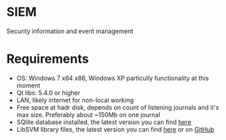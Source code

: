 # SIEM
Security information and event management

# Requirements
<ul>
<li>OS: Windows 7 x64 x86, Windows XP particully functionality at this moment</li>
<li>Qt libs: 5.4.0 or higher</li>
<li>LAN, likely internet for non-local working</li>
<li>Free space at hadr disk, depends on count of listening journals and it's max size. Preferably about ~150Mb on one journal</li>
<li>SQlite database installed, the latest version you can find <a href="https://www.sqlite.org/download.html">here</a></li>
<li>LibSVM library files, the latest version you can find <a href="http://www.csie.ntu.edu.tw/~cjlin/libsvm/">here</a> or on <a href="https://github.com/cjlin1/libsvm">GitHub</a></li>
</ul>
